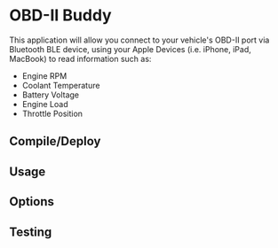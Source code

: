 # OBD-II Buddy

This application will allow you connect to your vehicle's OBD-II port via Bluetooth BLE device, using your Apple Devices (i.e. iPhone, iPad, MacBook) to read information such as:
- Engine RPM
- Coolant Temperature
- Battery Voltage
- Engine Load
- Throttle Position

## Compile/Deploy

## Usage

## Options

## Testing


